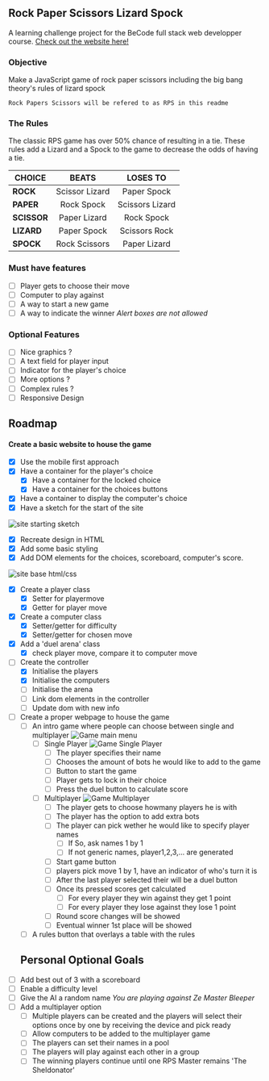 ## Rock Paper Scissors Lizard Spock ##
A learning challenge project for the BeCode full stack web developper course.
[Check out the website here!](https://yasserb94.github.io/JS_Game_RockPaperScissors/)

### Objective ###
Make a JavaScript game of rock paper scissors including the big bang theory's rules of lizard spock
```
Rock Papers Scissors will be refered to as RPS in this readme
```
### The Rules ###
The classic RPS game has over 50% chance of resulting in a tie.
These rules add a Lizard and a Spock to the game to decrease the odds of having a tie.

|**CHOICE**|**BEATS**|**LOSES TO**|
|---|:---:|:---:|
|**ROCK**|Scissor Lizard|Paper Spock|
|**PAPER**|Rock Spock|Scissors Lizard|
|**SCISSOR**|Paper Lizard|Rock Spock|
|**LIZARD**|Paper Spock|Scissors Rock|
|**SPOCK**|Rock Scissors|Paper Lizard|

### Must have features ###
- [ ] Player gets to choose their move
- [ ] Computer to play against
- [ ] A way to start a new game
- [ ] A way to indicate the winner
      *Alert boxes are not allowed*

### Optional Features ###
- [ ] Nice graphics ?
- [ ] A text field for player input
- [ ] Indicator for the player's choice
- [ ] More options ?
- [ ] Complex rules ?
- [ ] Responsive Design

## Roadmap ##
#### Create a basic website to house the game ####
- [x] Use the mobile first approach
- [x] Have a container for the player's choice
    - [x] Have a container for the locked choice
    - [x] Have a container for the choices buttons
- [x] Have a container to display the computer's choice
- [x] Have a sketch for the start of the site

![site starting sketch](./assets/read-me-images/BaseGameSketch.webp)
- [X] Recreate design in HTML
- [X] Add some basic styling
- [X] Add DOM elements for the choices, scoreboard, computer's score.

![site base html/css](./assets/read-me-images/BaseGameDesign.png)
- [X] Create a player class
    - [X] Setter for playermove
    - [X] Getter for player move
- [X] Create a computer class
    - [X] Setter/getter for difficulty
    - [X] Setter/getter for chosen move
- [X] Add a 'duel arena' class
    - [X] check player move, compare it to computer move
- [ ] Create the controller
    - [x] Initialise the players
    - [x] Initialise the computers
    - [ ] Initialise the arena
    - [ ] Link dom elements in the controller
    - [ ] Update dom with new info
- [ ] Create a proper webpage to house the game
    - [ ] An intro game where people can choose between single and multiplayer
![Game main menu](./assets/read-me-images/HomePage.webp)
        - [ ] Single Player
![Game Single Player](./assets/read-me-images/SinglePlayerGameDesign.webp)
            - [ ] The player specifies their name
            - [ ] Chooses the amount of bots he would like to add to the game
            - [ ] Button to start the game 
            - [ ] Player gets to lock in their choice
            - [ ] Press the duel button to calculate score
        - [ ] Multiplayer
![Game Multiplayer](./assets/read-me-images/Multiplayer.webp)
            - [ ] The player gets to choose howmany players he is with
            - [ ] The player has the option to add extra bots
            - [ ] The player can pick wether he would like to specify player names
                - [ ] If So, ask names 1 by 1
                - [ ] If not generic names, player1,2,3,... are generated
            - [ ] Start game button
            - [ ] players pick move 1 by 1, have an indicator of who's turn it is
            - [ ] After the last player selected their will be a duel button
            - [ ] Once its pressed scores get calculated
                - [ ] For every player they win against they get 1 point
                - [ ] For every player they lose against they lose 1 point
            - [ ] Round score changes will be showed
            - [ ] Eventual winner 1st place will be showed
    - [ ] A rules button that overlays a table with the rules
    ## Personal Optional Goals ##
- [ ] Add best out of 3 with a scoreboard
- [ ] Enable a difficulty level
- [ ] Give the AI a random name
    *You are playing against Ze Master Bleeper*
- [ ] Add a multiplayer option
    - [ ] Multiple players can be created and the players will select their options once by one by receiving the device and pick ready
    - [ ] Allow computers to be added to the multiplayer game
    - [ ] The players can set their names in a pool
    - [ ] The players will play against each other in a group
    - [ ] The winning players continue until one RPS Master remains 'The Sheldonator'
